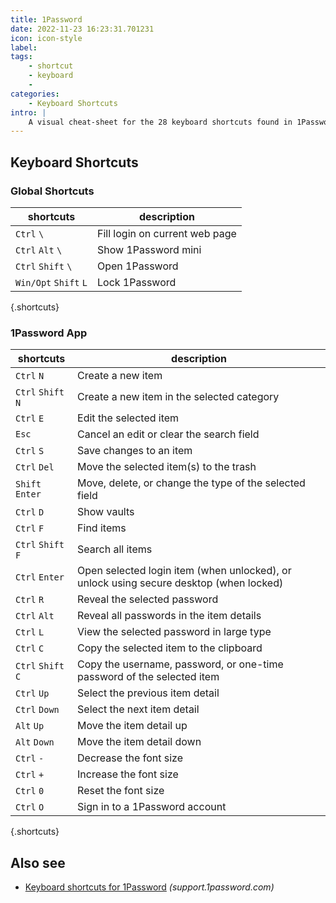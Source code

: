 ```yaml
---
title: 1Password
date: 2022-11-23 16:23:31.701231
icon: icon-style
label: 
tags: 
    - shortcut
    - keyboard
    - 
categories:
    - Keyboard Shortcuts
intro: |
    A visual cheat-sheet for the 28 keyboard shortcuts found in 1Password
---
```




Keyboard Shortcuts
------------------



### Global Shortcuts

shortcuts | description
---|---
`Ctrl` `\`  | Fill login on current web page
`Ctrl` `Alt` `\`  | Show 1Password mini
`Ctrl` `Shift` `\`  | Open 1Password
`Win/Opt` `Shift` `L`  | Lock 1Password
{.shortcuts}


### 1Password App

shortcuts | description
---|---
`Ctrl` `N`  | Create a new item
`Ctrl` `Shift` `N`  | Create a new item in the selected category
`Ctrl` `E`  | Edit the selected item
`Esc`  | Cancel an edit or clear the search field
`Ctrl` `S`  | Save changes to an item
`Ctrl` `Del`  | Move the selected item(s) to the trash
`Shift` `Enter`  | Move, delete, or change the type of the selected field
`Ctrl` `D`  | Show vaults
`Ctrl` `F`  | Find items
`Ctrl` `Shift` `F`  | Search all items
`Ctrl` `Enter`  | Open selected login item (when unlocked), or unlock using secure desktop (when locked)
`Ctrl` `R`  | Reveal the selected password
`Ctrl` `Alt`  | Reveal all passwords in the item details
`Ctrl` `L`  | View the selected password in large type
`Ctrl` `C`  | Copy the selected item to the clipboard
`Ctrl` `Shift` `C`  | Copy the username, password, or one-time password of the selected item
`Ctrl` `Up`  | Select the previous item detail
`Ctrl` `Down`  | Select the next item detail
`Alt` `Up`  | Move the item detail up
`Alt` `Down`  | Move the item detail down
`Ctrl` `-`  | Decrease the font size
`Ctrl` `+`  | Increase the font size
`Ctrl` `0`  | Reset the font size
`Ctrl` `O`  | Sign in to a 1Password account
{.shortcuts}




Also see
--------
- [Keyboard shortcuts for 1Password](https://support.1password.com/keyboard-shortcuts/) _(support.1password.com)_
